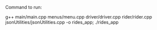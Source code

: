 Command to run: 

g++ main/main.cpp menus/menu.cpp driver/driver.cpp rider/rider.cpp jsonUtilities/jsonUtilities.cpp -o rides_app; ./rides_app
